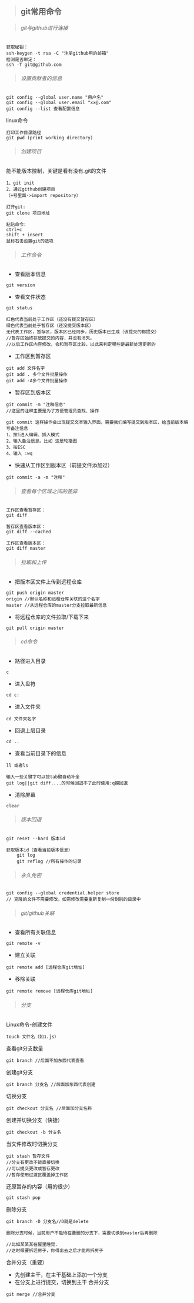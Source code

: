 > ## git常用命令

> ###### git与github进行连接

```
获取秘钥：
ssh-keygen -t rsa -C "注册github用的邮箱"
检测是否绑定：
ssh -T git@github.com
```
> ###### 设置贡献者的信息

```
git config --global user.name "用户名"
git config --global user.email "xx@.com"
git config --list 查看配置信息
```
linux命令

```
打印工作目录路径
git pwd (print working directory)
```




> ###### 创建项目
能不能版本控制，关键是看有没有.git的文件

```
1、git init
2、通过github创建项目
（+号里面->import repository）
```
```
打开git:
git clone 项目地址
```

```
粘贴命令:
ctrl+c
shift + insert
鼠标右击设置git的选项
```
> ###### 工作命令
- 查看版本信息

```
git version
```
- 查看文件状态

```
git status

红色代表当前处于工作区（还没有提交暂存区）
绿色代表当前处于暂存区（还没提交版本区）
无代表工作区，暂存区，版本区已经同步，历史版本已生成（该提交的都提交）
//暂存区始终存放提交的内容，并没有消失。
//以后工作区内容修改，会和暂存区比较，以此来判定哪些是最新处理更新的
```
- 工作区到暂存区

```
git add 文件名字
git add . 多个文件批量操作
git add -A多个文件批量操作
```
- 暂存区到版本区

```
git commit -m "注释信息"
//这里的注释主要是为了方便管理员查找、操作

git commit 这样操作会出现提交文本输入界面，需要我们编写提交到版本区，给当前版本编写备注信息
1、按i进入编辑、插入模式
2、输入备注信息。比如 这是轮播图
3、按ESC
4、输入 :wq
```
- 快速从工作区到版本区（前提文件添加过）

```
git commit -a -m "注释"
```
> ###### 查看每个区域之间的差异

```
工作区查看暂存区：
git diff

暂存区查看版本区：
git diff --cached

工作区查看版本区：
git diff master
```

> ###### 拉取和上传


- 把版本区文件上传到远程仓库

```
git push origin master
origin //默认名称和远程仓库关联的这个名字
master //从远程仓库的master分支拉取最新信息
```
- 将远程仓库的文件拉取/下载下来

```
git pull origin master
```
> ###### cd命令
- 路径进入目录

```
c
```
- 进入盘符
```
cd c:
```


- 进入文件夹

```
cd 文件夹名字
```
- 回退上层目录

```
cd ..
```
- 查看当前目录下的信息

```
ll 或者ls
```

```
输入一些关键字可以按tab键自动补全
git log||git diff....的时候回退不了此时使用:q键回退
```
- 清除屏幕

```
clear
```



> ###### 版本回退

```
git reset --hard 版本id

获取版本id（查看当前版本信息）
    git log
    git reflog //所有操作的记录
```
> ###### 永久免密

```
git config --global credential.helper store
// 克隆的文件不需要修改，如需修改需要重新复制一份到别的目录中
```

> ###### git/github关联
- 查看所有关联信息
```
git remote -v
```
- 建立关联

```
git remote add [远程仓库git地址]
```


- 移除关联

```
git remote remove [远程仓库git地址]
```
> ###### 分支
Linux命令-创建文件

```
touch 文件名（如1.js）
```

查看git分支数量

```
git branch //后面不加东西代表查看
```
创建git分支

```
git branch 分支名 //后面加东西代表创建
```


切换分支

```
git checkout 分支名 //后面加分支名称
```
创建并切换分支（快捷）

```
git checkout -b 分支名
```
当文件修改时切换分支

```
git stash 暂存文件
//分支有更改不能直接切换
//可以提交更改或暂存更改
//暂存使用过渡区覆盖掉工作区

```
还原暂存的内容（用的很少）

```
git stash pop
```

删除分支

```
git branch -D 分支名//D就是delete
```

```
删除分支时候，当前用户不能待在要删的分支下，需要切换到master后再删除

//比如某某某在屋里睡觉，
//这时候要拆迁房子，你得出去之后才能再拆房子
```

合并分支（重要）
- 先创建主干，在主干基础上添加一个分支
- 在分支上进行提交，切换到主干 合并分支

```
git merge //合并分支
```
